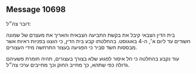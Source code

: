 ## Message 10698

דובר צה״ל:

בית הדין הצבאי קיבל את בקשת התביעה הצבאית והאריך את מעצרם של שמונה חשודים עד ליום א׳, ה-4 באוגוסט. בהחלטתו קבע בית הדין, כי הוצגו בפניות ראיות אשר מבססות חשד סביר כי הפגיעה בעצור התרחשה מידי העצורים. 

עוד נקבע בהחלטה כי חל איסור לפגוע שלא בצורך בעצורים, תהיה חומרת פשעיהם גדולה כפי שתהא, כך מחייב החוק וכך מחייבים ערכי צה״ל.

